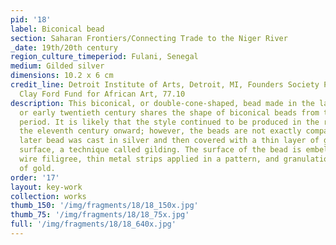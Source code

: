 ```yaml
---
pid: '18'
label: Biconical bead
section: Saharan Frontiers/Connecting Trade to the Niger River
_date: 19th/20th century
region_culture_timeperiod: Fulani, Senegal
medium: Gilded silver
dimensions: 10.2 x 6 cm
credit_line: Detroit Institute of Arts, Detroit, MI, Founders Society Purchase, Eleanor
  Clay Ford Fund for African Art, 77.10
description: This biconical, or double-cone-shaped, bead made in the late nineteenth
  or early twentieth century shares the shape of biconical beads from the medieval
  period. It is likely that the style continued to be produced in the region from
  the eleventh century onward; however, the beads are not exactly comparable. This
  later bead was cast in silver and then covered with a thin layer of gold over its
  surface, a technique called gilding. The surface of the bead is embellished with
  wire filigree, thin metal strips applied in a pattern, and granulation, small spheres
  of gold.
order: '17'
layout: key-work
collection: works
thumb_150: '/img/fragments/18/18_150x.jpg'
thumb_75: '/img/fragments/18/18_75x.jpg'
full: '/img/fragments/18/18_640x.jpg'
---
```


